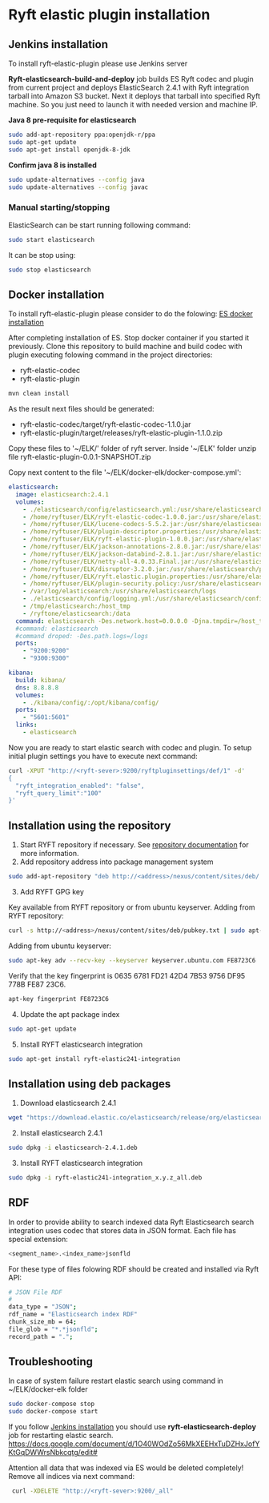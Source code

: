 # Ryft elastic plugin installation

## Jenkins installation
To install ryft-elastic-plugin please use Jenkins server

**Ryft-elasticsearch-build-and-deploy** job builds ES Ryft codec and plugin from current project and deploys ElasticSearch 2.4.1 with Ryft integration tarball into Amazon S3 bucket.
Next it deploys that tarball into specified Ryft machine. So you just need to launch it with needed version and machine IP.

**Java 8 pre-requisite for elasticsearch** 
```bash
sudo add-apt-repository ppa:openjdk-r/ppa
sudo apt-get update
sudo apt-get install openjdk-8-jdk
```
**Confirm java 8 is installed**
```bash
sudo update-alternatives --config java
sudo update-alternatives --config javac
```

### Manual starting/stopping
ElasticSearch can be start running following command:
```bash
sudo start elasticsearch
```
It can be stop using:
```bash
sudo stop elasticsearch
```

## Docker installation
To install ryft-elastic-plugin please consider to do the folowing: [ES docker installation](https://github.com/getryft/elastic-search)

After completing installation of ES. Stop docker container if you started it previously. 
Clone this repository to build machine and build codec with plugin executing folowing command in the project directories:
 - ryft-elastic-codec
 - ryft-elastic-plugin

```bash
mvn clean install
```

As the result next files should be generated:

 - ryft-elastic-codec/target/ryft-elastic-codec-1.1.0.jar
 - ryft-elastic-plugin/target/releases/ryft-elastic-plugin-1.1.0.zip

Copy these files to '~/ELK/' folder of ryft server.
Inside '~/ELK' folder unzip file ryft-elastic-plugin-0.0.1-SNAPSHOT.zip

Copy next content to the file '~/ELK/docker-elk/docker-compose.yml':

```yml
elasticsearch:
  image: elasticsearch:2.4.1
  volumes:
    - ./elasticsearch/config/elasticsearch.yml:/usr/share/elasticsearch/config/elasticsearch.yml
    - /home/ryftuser/ELK/ryft-elastic-codec-1.0.0.jar:/usr/share/elasticsearch/lib/ryft-elastic-codec-1.0.0.jar
    - /home/ryftuser/ELK/lucene-codecs-5.5.2.jar:/usr/share/elasticsearch/lib/lucene-codecs-5.5.2.jar
    - /home/ryftuser/ELK/plugin-descriptor.properties:/usr/share/elasticsearch/plugins/ryft-elastic-plugin/plugin-descriptor.properties
    - /home/ryftuser/ELK/ryft-elastic-plugin-1.0.0.jar:/usr/share/elasticsearch/plugins/ryft-elastic-plugin/ryft-elastic-plugin-1.0.0.jar
    - /home/ryftuser/ELK/jackson-annotations-2.8.0.jar:/usr/share/elasticsearch/plugins/ryft-elastic-plugin/jackson-annotations-2.8.0.jar
    - /home/ryftuser/ELK/jackson-databind-2.8.1.jar:/usr/share/elasticsearch/plugins/ryft-elastic-plugin/jackson-databind-2.8.1.jar
    - /home/ryftuser/ELK/netty-all-4.0.33.Final.jar:/usr/share/elasticsearch/plugins/ryft-elastic-plugin/netty-all-4.0.33.Final.jar
    - /home/ryftuser/ELK/disruptor-3.2.0.jar:/usr/share/elasticsearch/plugins/ryft-elastic-plugin/disruptor-3.2.0.jar
    - /home/ryftuser/ELK/ryft.elastic.plugin.properties:/usr/share/elasticsearch/plugins/ryft-elastic-plugin/ryft.elastic.plugin.properties
    - /home/ryftuser/ELK/plugin-security.policy:/usr/share/elasticsearch/plugins/ryft-elastic-plugin/plugin-security.policy
    - /var/log/elasticsearch:/usr/share/elasticsearch/logs
    - ./elasticsearch/config/logging.yml:/usr/share/elasticsearch/config/logging.yml
    - /tmp/elasticsearch:/host_tmp
    - /ryftone/elasticsearch:/data
  command: elasticsearch -Des.network.host=0.0.0.0 -Djna.tmpdir=/host_tmp/ -Des.path.data=/data -Des.index.refresh_interval=5s
  #command: elasticsearch
  #command droped: -Des.path.logs=/logs
  ports:
    - "9200:9200"
    - "9300:9300"

kibana:
  build: kibana/
  dns: 8.8.8.8
  volumes:
    - ./kibana/config/:/opt/kibana/config/
  ports:
    - "5601:5601"
  links:
    - elasticsearch
```

Now you are ready to start elastic search with codec and plugin. 
To setup initial plugin settings you have to execute next command:

```bash
curl -XPUT "http://<ryft-sever>:9200/ryftpluginsettings/def/1" -d'
{
  "ryft_integration_enabled": "false",
  "ryft_query_limit":"100"
}'
```

## Installation using the repository

1. Start RYFT repository if necessary. See [repository documentation](https://github.com/getryft/ci-automation-scripts/blob/develop/Repository/README.md) for more information.
2. Add repository address into package management system
```bash
sudo add-apt-repository "deb http://<address>/nexus/content/sites/deb/ stable non-free"
```
3. Add RYFT GPG key

Key available from RYFT repository or from ubuntu keyserver. 
Adding from RYFT repository:
```bash
curl -s http://<address>/nexus/content/sites/deb/pubkey.txt | sudo apt-key add -
```
Adding from ubuntu keyserver:
```bash
sudo apt-key adv --recv-key --keyserver keyserver.ubuntu.com FE8723C6
```
Verify that the key fingerprint is 0635 6781 FD21 42D4 7B53
9756 DF95 778B FE87 23C6.
```bash
apt-key fingerprint FE8723C6
```
4. Update the apt package index
```bash
sudo apt-get update
```
5. Install RYFT elasticsearch integration
```bash
sudo apt-get install ryft-elastic241-integration
```

## Installation using deb packages
1. Download elasticsearch 2.4.1
```bash
wget "https://download.elastic.co/elasticsearch/release/org/elasticsearch/distribution/deb/elasticsearch/2.4.1/elasticsearch-2.4.1.deb"
```
2. Install elasticsearch 2.4.1
```bash
sudo dpkg -i elasticsearch-2.4.1.deb
```
3. Install RYFT elasticsearch integration
```bash
sudo dpkg -i ryft-elastic241-integration_x.y.z_all.deb
```
## RDF 

 In order to provide ability to search indexed data Ryft Elasticsearch search integration uses codec that stores data in JSON format. Each file has special extension:

 ```sh
 <segment_name>.<index_name>jsonfld
 ```

For these type of files folowing RDF should be created and installed via Ryft API:

```sh
# JSON File RDF
#
data_type = "JSON";
rdf_name = "Elasticsearch index RDF"
chunk_size_mb = 64;
file_glob = "*.*jsonfld";
record_path = ".";
 ```



## Troubleshooting 

In case of system failure restart elastic search using command in ~/ELK/docker-elk folder

```bash
sudo docker-compose stop
sudo docker-compose start
```

If you follow [Jenkins installation](#jenkins-installation) you should use **ryft-elasticsearch-deploy** job for restarting elastic search.
https://docs.google.com/document/d/1O40WOdZo56MkXEEHxTuDZHxJofYKtGqDWWrsNbkcqtg/edit#

Attention all data that was indexed via ES would be deleted completely!
Remove all indices via next command:
```bash
 curl -XDELETE "http://<ryft-sever>:9200/_all"
```
